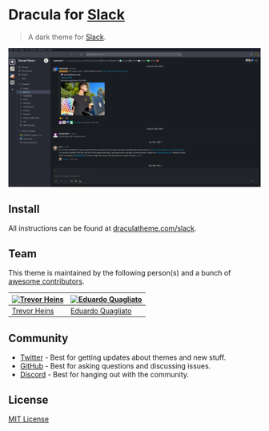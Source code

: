 # Dracula for [Slack](http://slack.com)

> A dark theme for [Slack](http://slack.com).

![Screenshot](./screenshot.png)

## Install

All instructions can be found at [draculatheme.com/slack](https://draculatheme.com/slack).

## Team

This theme is maintained by the following person(s) and a bunch of [awesome contributors](https://github.com/dracula/slack/graphs/contributors).

| [![Trevor Heins](https://avatars0.githubusercontent.com/u/1607028?v=3&s=70)](https://github.com/heinst) | [![Eduardo Quagliato](https://avatars3.githubusercontent.com/u/220744?v=3&s=70)](https://github.com/quagliato) |
| ------------------------------------------------------------------------------------------------------- | -------------------------------------------------------------------------------------------------------------- |
| [Trevor Heins](https://github.com/heinst)                                                               | [Eduardo Quagliato](https://github.com/quagliato)                                                              |

## Community

- [Twitter](https://twitter.com/draculatheme) - Best for getting updates about themes and new stuff.
- [GitHub](https://github.com/dracula/dracula-theme/discussions) - Best for asking questions and discussing issues.
- [Discord](https://draculatheme.com/discord-invite) - Best for hanging out with the community.

## License

[MIT License](./LICENSE)
